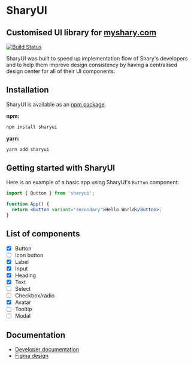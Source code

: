 # SharyUI

## Customised UI library for [myshary.com](https://myshary.com/feed)

[![Build Status](https://travis-ci.org/joemccann/dillinger.svg?branch=master)](https://travis-ci.org/joemccann/dillinger)

SharyUI was built to speed up implementation flow of Shary's developers and to help them improve design consistency by having a centralised design center for all of their UI components.

## Installation

SharyUI is available as an [npm package](https://www.npmjs.com/).

**npm:**

```sh
npm install sharyui
```

**yarn:**

```sh
yarn add sharyui
```

## Getting started with SharyUI

Here is an example of a basic app using SharyUI's `Button` component:

```jsx
import { Button } from 'sharyui';

function App() {
  return <Button variant="secondary">Hello World</Button>;
}
```

## List of components

- [x] Button
- [ ] Icon button
- [x] Label
- [x] Input
- [x] Heading
- [x] Text
- [ ] Select
- [ ] Checkbox/radio
- [x] Avatar
- [ ] Tooltip
- [ ] Modal

## Documentation

- [Developer documentation](https://placeholder.com)
- [Figma design](https://placeholder.com)

